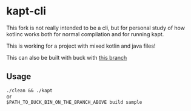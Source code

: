 # kapt-cli
This fork is not really intended to be a cli, but for personal study of how kotlinc works
both for normal compilation and for running kapt.  

This is working for a project with mixed kotlin and java files!

This can also be built with buck with [this branch](https://github.com/thalescm/buck/tree/thalescm-kapt)

## Usage
`./clean && ./kapt`  
or  
`$PATH_TO_BUCK_BIN_ON_THE_BRANCH_ABOVE build sample`

